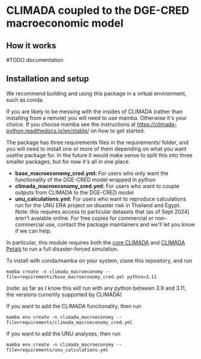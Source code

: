 # CLIMADA coupled to the DGE-CRED macroeconomic model

## How it works

#TODO documentation

## Installation and setup

We recommend building and using this package in a virtual environment, such as conda.

If you are likely to be messing with the insides of CLIMADA (rather than installing from a remote) you will need to use mamba. Otherwise it's your choice. If you choose mamba see the instructions at https://climada-python.readthedocs.io/en/stable/ on how to get started.

The package has three requirements files in the requirements/ folder, and you will need to install one or more of them depending on what you want usethe package for. In the future it would make sense to split this into three smaller packages, but for now it's all in one place.
- **base_macroeconomy_cred.yml:** For users who only want the functionality of the DGE-CRED model wrapped in python
- **climada_macroeconomy_cred.yml:** For users who want to couple outputs from CLIMADA to the DGE-CRED model
- **unu_calculations.yml:** For users who want to reproduce calculations run for the UNU ERA project on disaster risk in Thailand and Egypt. Note: this requires access to particular datasets that (as of Sept 2024) aren't avaiable online. For free copies for commercial or non-commercial use, contact the package maintainers and we'll let you know if we can help.


In particular, this module requires both the [core CLIMADA](https://climada-python.readthedocs.io/en/stable/)  and [CLIMADA Petals](https://climada-petals.readthedocs.io/en/stable/) to run a full disaster-forced simulation.

To install with conda/mamba on your system, clone this repository, and run

```
mamba create -n climada_macroeconomy --file=requirements/base_macroeconomy_cred.yml python=3.11
```
(note: as far as I know this will run with any python between 3.9 and 3.11, the versions currently supported by CLIMADA)

If you want to add the CLIMADA functionality, then run

```
mamba env create -n climada_macroeconomy --file=requirements/climada_macroeconomy_cred.yml
```

If you want to add the UNU analyses, then run

```
mamba env create -n climada_macroeconomy --file=requirements/unu_calculations.yml
```

